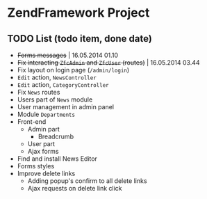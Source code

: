 ZendFramework Project
=======================

TODO List (todo item, done date)
------------

+ ~~Forms messages~~ | 16.05.2014 01.10
+ ~~Fix interacting `ZfcAdmin` and `ZfcUser` (routes)~~ | 16.05.2014 03.44
+ Fix layout on login page (`/admin/login`) 
+ `Edit` action, `NewsController`
+ `Edit` action, `CategoryController`
+ Fix `News` routes
+ Users part of `News` module
+ User management in admin panel
+ Module `Departments`
+ Front-end
  + Admin part
    + Breadcrumb
  + User part
  + Ajax forms
+ Find and install News Editor
+ Forms styles
+ Improve delete links
  + Adding popup's confirm to all delete links
  + Ajax requests on delete link click
